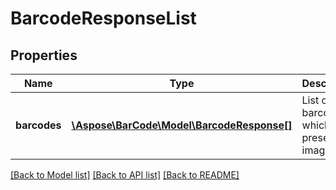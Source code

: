 # BarcodeResponseList

## Properties
Name | Type | Description | Notes
------------ | ------------- | ------------- | -------------
**barcodes** | [**\Aspose\BarCode\Model\BarcodeResponse[]**](BarcodeResponse.md) | List of barcodes which are present in image. | [optional] 

[[Back to Model list]](../README.md#documentation-for-models) [[Back to API list]](../README.md#documentation-for-api-endpoints) [[Back to README]](../README.md)


